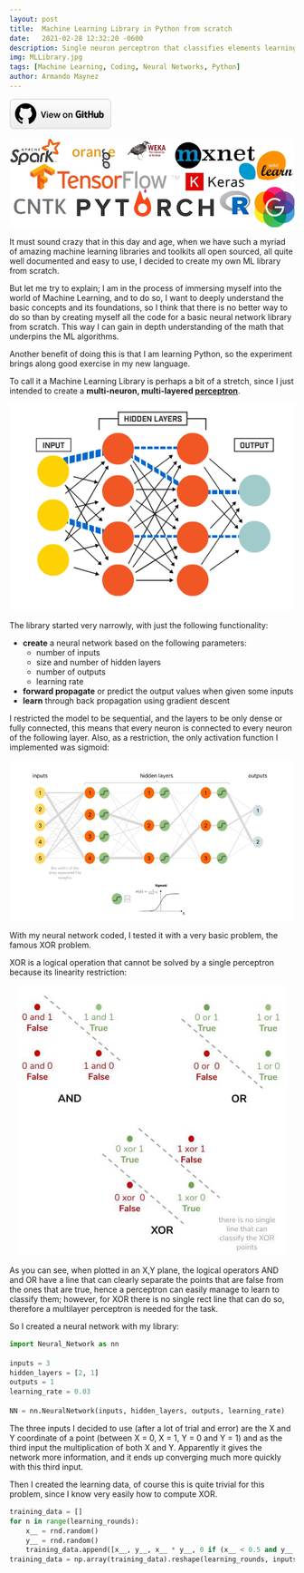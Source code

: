 ```yaml
---
layout: post
title:  Machine Learning Library in Python from scratch
date:   2021-02-28 12:32:20 -0600
description: Single neuron perceptron that classifies elements learning quite quickly.
img: MLLibrary.jpg 
tags: [Machine Learning, Coding, Neural Networks, Python]
author: Armando Maynez
---
```

<a href="https://github.com/amaynez/GenericNeuralNetwork"><img class="github-link" src='/assets/img/view_on_github.png' width = "180"></a>
<br>
<center><img src="/assets/img/ML_cloud.jpg"></center>

It must sound crazy that in this day and age, when we have such a myriad of amazing machine learning libraries and toolkits all open sourced, all quite well documented and easy to use, I decided to create my own ML library from scratch.

But let me try to explain; I am in the process of immersing myself into the world of Machine Learning, and to do so, I want to deeply understand the basic concepts and its foundations, so I think that there is no better way to do so than by creating myself all the code for a basic neural network library from scratch. This way I can gain in depth understanding of the math that underpins the ML algorithms.

Another benefit of doing this is that I am learning Python, so the experiment brings along good exercise in my new language.

To call it a Machine Learning Library is perhaps a bit of a stretch, since I just intended to create a **multi-neuron, multi-layered [perceptron](https://amaynez.github.io/single-neuron-perceptron/)**.

<center><img src="/assets/img/nnet_flow.gif"></center>

The library started very narrowly, with just the following functionality:
- **create** a neural network based on the following parameters:
    - number of inputs
    - size and number of hidden layers
    - number of outputs
    - learning rate
- **forward propagate** or predict the output values when given some inputs
- **learn** through back propagation using gradient descent

I restricted the model to be sequential, and the layers to be only dense or fully connected, this means that every neuron is connected to every neuron of the following layer. Also, as a restriction, the only activation function I implemented was sigmoid:

<center><img src="/assets/img/nn_diagram.jpg"></center>

With my neural network coded, I tested it with a very basic problem, the famous XOR problem.

XOR is a logical operation that cannot be solved by a single perceptron because its linearity restriction:

<center><img src="/assets/img/xor_problem.jpg"></center>

As you can see, when plotted in an X,Y plane, the logical operators AND and OR have a line that can clearly separate the points that are false from the ones that are true, hence a perceptron can easily manage to learn to classify them; however, for XOR there is no single rect line that can do so, therefore a multilayer perceptron is needed for the task.

So I created a neural network with my library:
```python
import Neural_Network as nn

inputs = 3
hidden_layers = [2, 1]
outputs = 1
learning_rate = 0.03

NN = nn.NeuralNetwork(inputs, hidden_layers, outputs, learning_rate)
```

The three inputs I decided to use (after a lot of trial and error) are the X and Y coordinate of a point (between X = 0, X = 1, Y = 0 and Y = 1) and as the third input the multiplication of both X and Y. Apparently it gives the network more information, and it ends up converging much more quickly with this third input.

Then I created the learning data, of course this is quite trivial for this problem, since I know very easily how to compute XOR.

```python
training_data = []
for n in range(learning_rounds):
    x__ = rnd.random()
    y__ = rnd.random()
    training_data.append([x__, y__, x__ * y__, 0 if (x__ < 0.5 and y__ < 0.5) or (x__ >= 0.5 and y__ >= 0.5) else 1])
training_data = np.array(training_data).reshape(learning_rounds, inputs + outputs)
```